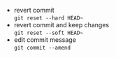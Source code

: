 - revert commit  
`git reset --hard HEAD~`
- revert commit and keep changes  
`git reset --soft HEAD~`
- edit commit message  
`git commit --amend`